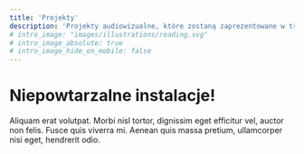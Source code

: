 ```yaml
---
title: 'Projekty'
description: 'Projekty audiowizualne, które zostaną zaprezentowane w trakcie wydarzenia'
# intro_image: "images/illustrations/reading.svg"
# intro_image_absolute: true
# intro_image_hide_on_mobile: false
---
```


# Niepowtarzalne instalacje!

Aliquam erat volutpat. Morbi nisl tortor, dignissim eget efficitur vel, auctor non felis. Fusce quis viverra mi. Aenean quis massa pretium, ullamcorper nisi eget, hendrerit odio.
